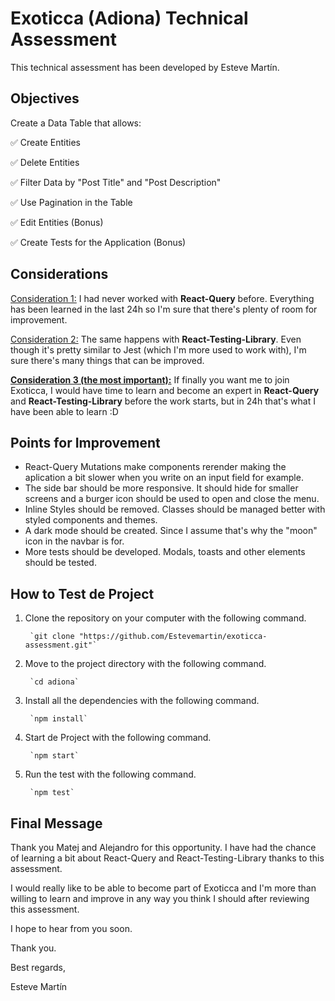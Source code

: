 # Exoticca (Adiona) Technical Assessment

This technical assessment has been developed by Esteve Martín.

## Objectives

Create a Data Table that allows:

  :white_check_mark: Create Entities

  :white_check_mark: Delete Entities

  :white_check_mark: Filter Data by "Post Title" and "Post Description"

  :white_check_mark: Use Pagination in the Table

  :white_check_mark: Edit Entities (Bonus)

  :white_check_mark: Create Tests for the Application (Bonus)

## Considerations

<u>Consideration 1:</u> I had never worked with <b>React-Query</b> before. Everything has been learned in the last 24h so I'm sure that there's plenty of room for improvement.

<u>Consideration 2:</u> The same happens with <b>React-Testing-Library</b>. Even though it's pretty similar to Jest (which I'm more used to work with), I'm sure there's many things that can be improved.

<u><b>Consideration 3 (the most important):</b></u> If finally you want me to join Exoticca, I would have time to learn and become an expert in <b>React-Query</b> and <b>React-Testing-Library</b> before the work starts, but in 24h that's what I have been able to learn :D

## Points for Improvement

- React-Query Mutations make components rerender making the aplication a bit slower when you write on an input field for example.
- The side bar should be more responsive. It should hide for smaller screens and a burger icon should be used to open and close the menu.
- Inline Styles should be removed. Classes should be managed better with styled components and themes. 
- A dark mode should be created. Since I assume that's why the "moon" icon in the navbar is for.
- More tests should be developed. Modals, toasts and other elements should be tested.

## How to Test de Project

1) Clone the repository on your computer with the following command.

        `git clone "https://github.com/Estevemartin/exoticca-assessment.git"`

2) Move to the project directory with the following command.

        `cd adiona`

3) Install all the dependencies with the following command.

        `npm install`

4) Start de Project with the following command.

        `npm start`

5) Run the test with the following command.

        `npm test`

## Final Message

Thank you Matej and Alejandro for this opportunity. I have had the chance of learning a bit about React-Query and React-Testing-Library thanks to this assessment. 

I would really like to be able to become part of Exoticca and I'm more than willing to learn and improve in any way you think I should after reviewing this assessment.

I hope to hear from you soon.

Thank you.

Best regards,

Esteve Martín



